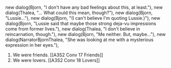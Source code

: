 new dialog(Bjorn, "I don't have any bad feelings about this, at least."),
new dialog(Thalea, "... What could this mean, though?"),
new dialog(Bjorn, "Lussie..."),
new dialog(Bjorn, "(I can't believe I'm quoting Lussie.)"),
new dialog(Bjorn, "Lussie said that maybe those strong deja-vu impressions come from former lives."),
new dialog(Thalea, "I don't believe in reincarnation, though."),
new dialog(Bjorn, "Me neither. But, maybe..."),
new dialog(NarratorBjornThalea, "She was looking at me with a mysterious expression in her eyes."),

1. We were friends. [[A3S2 Conv 17 Friends]]
2. We were lovers. [[A3S2 Conv 18 Lovers]]